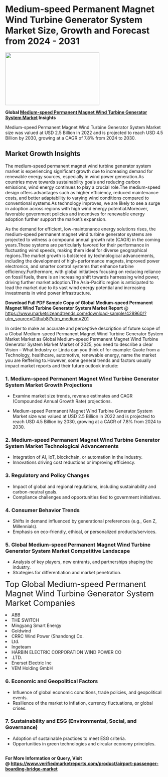 <H1>Medium-speed Permanent Magnet Wind Turbine Generator System Market Size, Growth and Forecast from 2024 - 2031</H1><img class="aligncenter size-medium wp-image-584254" src="https://thirdeyenews.in/wp-content/uploads/2024/09/Global-Market-Research-300x168.jpeg" alt="" width="300" height="168" /><p><strong>Global&nbsp;<a href="https://www.marketsizeandtrends.com/download-sample/428960/?utm_source=Github8j?utm_medium=201">Medium-speed Permanent Magnet Wind Turbine Generator System Market</a> Insights</strong></p><p>Medium-speed Permanent Magnet Wind Turbine Generator System Market size was valued at USD 2.5 Billion in 2022 and is projected to reach USD 4.5 Billion by 2030, growing at a CAGR of 7.8% from 2024 to 2030.</p><p><h2>Market Growth Insights</h2> <p>The medium-speed permanent magnet wind turbine generator system market is experiencing significant growth due to increasing demand for renewable energy sources, especially in wind power generation.As countries move towards sustainability goals and reducing carbon emissions, wind energy continues to play a crucial role.The medium-speed design offers advantages such as higher efficiency, reduced maintenance costs, and better adaptability to varying wind conditions compared to conventional systems.As technology improves, we are likely to see a surge in adoption across regions with high wind energy potential.Moreover, favorable government policies and incentives for renewable energy adoption further support the market’s expansion.</p> <p>As the demand for efficient, low-maintenance energy solutions rises, the medium-speed permanent magnet wind turbine generator systems are projected to witness a compound annual growth rate (CAGR) in the coming years.These systems are particularly favored for their performance in fluctuating wind speeds, making them ideal for diverse geographical regions.The market growth is bolstered by technological advancements, including the development of high-performance magnets, improved power electronics, and smarter control systems that enhance turbine efficiency.Furthermore, with global initiatives focusing on reducing reliance on fossil fuels, there is an increasing shift towards harnessing wind power, driving further market adoption.The Asia-Pacific region is anticipated to lead the market due to its vast wind energy potential and increasing investments in wind power infrastructure.<p><span class=""><strong>Download Full PDF Sample Copy of Global Medium-speed Permanent Magnet Wind Turbine Generator System Market Report</strong> @ <a href="https://www.marketsizeandtrends.com/download-sample/428960/?utm_source=Github8j?utm_medium=201" target="_blank">https://www.marketsizeandtrends.com/download-sample/428960/?utm_source=Github8j?utm_medium=201</a></span></p><p>In order to make an accurate and perceptive description of future scope of a Global&nbsp;Medium-speed Permanent Magnet Wind Turbine Generator System Market Market as Global&nbsp;Medium-speed Permanent Magnet Wind Turbine Generator System Market Market of 2025, you need to describe a clear Vision &ndash; What Industry or Linda can you think of for example: Quote from a Technology, healthcare, automotive, renewable energy, name the market you are Reffering to.However, some general trends and factors usually impact market reports and their future outlook include:</p><h3>1.&nbsp;<strong>Medium-speed Permanent Magnet Wind Turbine Generator System Market Growth Projections</strong></h3><ul><li>Examine market size trends, revenue estimates and CAGR (Compounded Annual Growth Rate) projections.</li><li><p>Medium-speed Permanent Magnet Wind Turbine Generator System Market size was valued at USD 2.5 Billion in 2022 and is projected to reach USD 4.5 Billion by 2030, growing at a CAGR of 7.8% from 2024 to 2030.</p></li></ul><h3>2.&nbsp;<strong>Medium-speed Permanent Magnet Wind Turbine Generator System Market Technological Advancements</strong></h3><ul><li>Integration of AI, IoT, blockchain, or automation in the industry.</li><li>Innovations driving cost reductions or improving efficiency.</li></ul><h3>3.&nbsp;<strong>Regulatory and Policy Changes</strong></h3><ul><li>Impact of global and regional regulations, including sustainability and carbon-neutral goals.</li><li>Compliance challenges and opportunities tied to government initiatives.</li></ul><h3>4.&nbsp;<strong>Consumer Behavior Trends</strong></h3><ul><li>Shifts in demand influenced by generational preferences (e.g., Gen Z, Millennials).</li><li>Emphasis on eco-friendly, ethical, or personalized products/services.</li></ul><h3>5.&nbsp;<strong>Global Medium-speed Permanent Magnet Wind Turbine Generator System Market Competitive Landscape</strong></h3><ul><li>Analysis of key players, new entrants, and partnerships shaping the industry.</li><li>Strategies for differentiation and market penetration.</li></ul><p data-pm-slice="1 1 []"><span style="color: inherit; font-family: inherit; font-size: 25px;">Top Global Medium-speed Permanent Magnet Wind Turbine Generator System Market Companies</span></p><div class="" data-test-id=""><p><li>ABB</li><li> THE SWITCH</li><li> Mingyang Smart Energy</li><li> Goldwind</li><li> CRRC Wind Power (Shandong) Co.</li><li> Ltd.</li><li> Ingeteam</li><li> HARBIN ELECTRIC CORPORATION WIND POWER CO</li><li>.LTD.</li><li> Enerset Electric Inc</li><li> VEM Holding GmbH</li></p></div><h3>6.&nbsp;<strong>Economic and Geopolitical Factors</strong></h3><ul><li>Influence of global economic conditions, trade policies, and geopolitical events.</li><li>Resilience of the market to inflation, currency fluctuations, or global crises.</li></ul><h3>7.&nbsp;<strong>Sustainability and ESG (Environmental, Social, and Governance)</strong></h3><ul><li>Adoption of sustainable practices to meet ESG criteria.</li><li>Opportunities in green technologies and circular economy principles.</li></ul><h2><strong style="font-size: 14px;">For More Information or Query, Visit @&nbsp;</strong><a style="background-color: #ffffff; font-size: 14px;" href="https://www.marketsizeandtrends.com/report/medium-speed-permanent-magnet-wind-turbine-generator-system-market/" target="_blank">https://www.verifiedmarketreports.com/product/airport-passenger-boarding-bridge-market</a></h2>